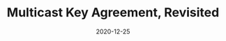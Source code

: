 ---
title: "Multicast Key Agreement, Revisited"
authors: Alexander Bienstock, Yevgeniy Dodis, and Yi Tang
collection: publications
category: conferences
#permalink: 
excerpt: #'This paper is about the number 1. The number 2 is left for future work.'
date: 2020-12-25
venue: "CT-RSA 2022"
slidesurl: #'http://academicpages.github.io/files/slides1.pdf'
paperurl: 'https://eprint.iacr.org/2021/1570.pdf'
citation: #'Your Name, You. (2009). &quot;Paper Title Number 1.&quot; <i>Journal 1</i>. 1(1).'
---